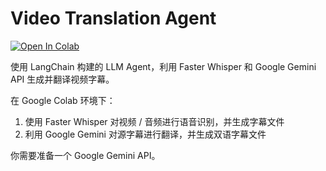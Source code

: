 # Video Translation Agent

<a target="_blank" href="https://colab.research.google.com/github/imkasen/video-translator/blob/main/video_translator.ipynb">
  <img src="https://colab.research.google.com/assets/colab-badge.svg" alt="Open In Colab"/>
</a>

使用 LangChain 构建的 LLM Agent，利用 Faster Whisper 和 Google Gemini API 生成并翻译视频字幕。

在 Google Colab 环境下：

1. 使用 Faster Whisper 对视频 / 音频进行语音识别，并生成字幕文件
2. 利用 Google Gemini 对源字幕进行翻译，并生成双语字幕文件

你需要准备一个 Google Gemini API。
